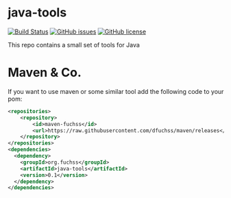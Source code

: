 # java-tools
[![Build Status](https://travis-ci.org/dfuchss/java-tools.svg?branch=master)](https://travis-ci.org/dfuchss/java-tools)
[![GitHub issues](https://img.shields.io/github/issues/dfuchss/java-tools.svg?style=square)](https://github.com/dfuchss/java-tools/issues)
[![GitHub license](https://img.shields.io/badge/license-MIT-blue.svg?style=square)](https://github.com/dfuchss/java-tools/blob/master/LICENSE.md)

This repo contains a small set of tools for Java

# Maven & Co.
If you want to use maven or some similar tool add the following code to your pom:
```xml
<repositories>
	<repository>
		<id>maven-fuchss</id>
		<url>https://raw.githubusercontent.com/dfuchss/maven/releases</url>
	</repository>
</repositories>
<dependencies>
  <dependency>
    <groupId>org.fuchss</groupId>
    <artifactId>java-tools</artifactId>
    <version>0.1</version>
  </dependency>
</dependencies>
```

